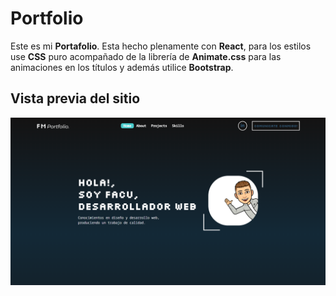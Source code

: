 # Portfolio
Este es mi **Portafolio**. Esta hecho plenamente con **React**, para los estilos use **CSS** puro acompañado de la librería de **Animate.css** para las animaciones en los títulos y además utilice **Bootstrap**.

## Vista previa del sitio
![image](./public/img/vistaprevia-sitio.PNG)
